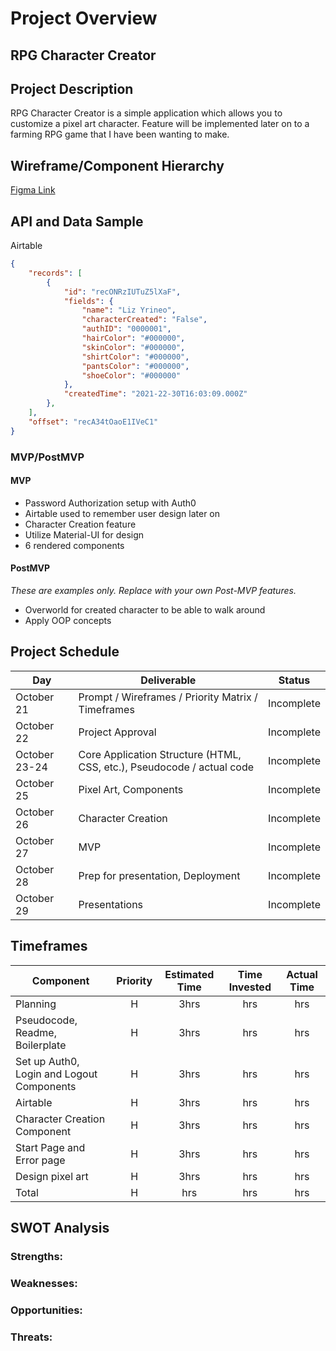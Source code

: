 # Project Overview

## RPG Character Creator

## Project Description

RPG Character Creator is a simple application which allows you to customize a pixel art character. Feature will be implemented later on to a farming RPG game that I have been wanting to make.  

## Wireframe/Component Hierarchy

[Figma Link](https://www.figma.com/file/TY5RRzAdv3bVBu7wUxHMY5/RPG-Character-Creator?node-id=0%3A1)

## API and Data Sample

Airtable

```json
{
    "records": [
        {
            "id": "recONRzIUTuZ5lXaF",
            "fields": {
                "name": "Liz Yrineo",
                "characterCreated": "False",
                "authID": "0000001",
                "hairColor": "#000000",
                "skinColor": "#000000",
                "shirtColor": "#000000",
                "pantsColor": "#000000",
                "shoeColor": "#000000"
            },
            "createdTime": "2021-22-30T16:03:09.000Z"
        },
    ],
    "offset": "recA34tOaoE1IVeC1"
}
```

### MVP/PostMVP

#### MVP 

- Password Authorization setup with Auth0 
- Airtable used to remember user design later on
- Character Creation feature
- Utilize Material-UI for design
- 6 rendered components

#### PostMVP  
*These are examples only. Replace with your own Post-MVP features.*

- Overworld for created character to be able to walk around
- Apply OOP concepts

## Project Schedule

|  Day | Deliverable | Status
|---|---| ---|
|October 21| Prompt / Wireframes / Priority Matrix / Timeframes | Incomplete
|October 22| Project Approval | Incomplete
|October 23-24| Core Application Structure (HTML, CSS, etc.), Pseudocode / actual code | Incomplete
|October 25| Pixel Art, Components | Incomplete
|October 26| Character Creation  | Incomplete
|October 27| MVP | Incomplete
|October 28| Prep for presentation, Deployment | Incomplete
|October 29| Presentations | Incomplete

## Timeframes

| Component | Priority | Estimated Time | Time Invested | Actual Time |
| --- | :---: |  :---: | :---: | :---: |
| Planning | H | 3hrs| hrs | hrs |
| Pseudocode, Readme, Boilerplate| H | 3hrs| hrs | hrs |
| Set up Auth0, Login and Logout Components | H | 3hrs| hrs | hrs |
| Airtable | H | 3hrs| hrs | hrs |
| Character Creation Component| H | 3hrs| hrs | hrs |
| Start Page and Error page | H | 3hrs| hrs | hrs |
| Design pixel art | H | 3hrs| hrs | hrs |
| Total | H | hrs| hrs | hrs |

## SWOT Analysis

### Strengths:

### Weaknesses:

### Opportunities:

### Threats:
